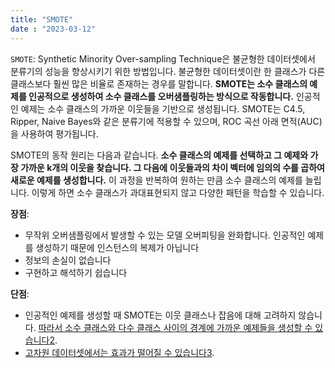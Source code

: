 ```yaml
---
title: "SMOTE"
date : "2023-03-12"
---
```


`SMOTE`: Synthetic Minority Over-sampling Technique은 불균형한 데이터셋에서 분류기의 성능을 향상시키기 위한 방법입니다. 불균형한 데이터셋이란 한 클래스가 다른 클래스보다 훨씬 많은 비율로 존재하는 경우를 말합니다. **SMOTE는 소수 클래스의 예제를 인공적으로 생성하여 소수 클래스를 오버샘플링하는 방식으로 작동합니다.** 인공적인 예제는 소수 클래스의 가까운 이웃들을 기반으로 생성됩니다. SMOTE는 C4.5, Ripper, Naive Bayes와 같은 분류기에 적용할 수 있으며, ROC 곡선 아래 면적(AUC)을 사용하여 평가됩니다.

SMOTE의 동작 원리는 다음과 같습니다. **소수 클래스의 예제를 선택하고 그 예제와 가장 가까운 k개의 이웃을 찾습니다. 그 다음에 이웃들과의 차이 벡터에 임의의 수를 곱하여 새로운 예제를 생성합니다.** 이 과정을 반복하여 원하는 만큼 소수 클래스의 예제를 늘립니다. 이렇게 하면 소수 클래스가 과대표현되지 않고 다양한 패턴을 학습할 수 있습니다.

**장점**:

-   무작위 오버샘플링에서 발생할 수 있는 모델 오버피팅을 완화합니다. 인공적인 예제를 생성하기 때문에 인스턴스의 복제가 아닙니다
-   정보의 손실이 없습니다
-   구현하고 해석하기 쉽습니다

**단점**:

-   인공적인 예제를 생성할 때 SMOTE는 이웃 클래스나 잡음에 대해 고려하지 않습니다. [따라서 소수 클래스와 다수 클래스 사이의 경계에 가까운 예제들을 생성할 수 있습니다](https://www.datacamp.com/tutorial/diving-deep-imbalanced-data)[2](https://www.datacamp.com/tutorial/diving-deep-imbalanced-data).
-   [고차원 데이터셋에서는 효과가 떨어질 수 있습니다](https://www.dominodatalab.com/blog/smote-oversampling-technique)[3](https://www.dominodatalab.com/blog/smote-oversampling-technique).